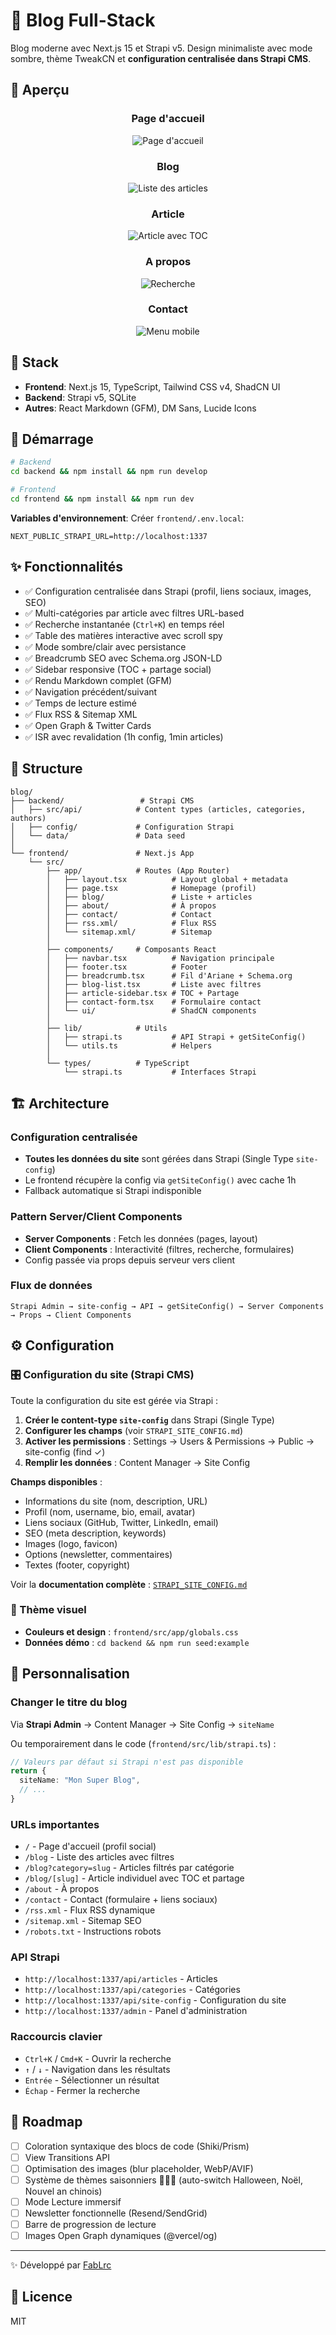 # 📝 Blog Full-Stack

Blog moderne avec Next.js 15 et Strapi v5. Design minimaliste avec mode sombre, thème TweakCN et **configuration centralisée dans Strapi CMS**.

## 👀 Aperçu

<div align="center">

### Page d'accueil
![Page d'accueil](screenshots/FireShot%20Capture%20001%20-%20FabLrc%20-%20localhost.png)

### Blog
![Liste des articles](screenshots/FireShot%20Capture%20002%20-%20FabLrc%20-%20localhost.png)

### Article
![Article avec TOC](screenshots/FireShot%20Capture%20003%20-%20Beautiful%20picture%20-%20localhost.png)

### A propos
![Recherche](screenshots/FireShot%20Capture%20004%20-%20FabLrc%20-%20localhost.png)

### Contact
![Menu mobile](screenshots/FireShot%20Capture%20005%20-%20FabLrc%20-%20localhost.png)

</div>

## 🚀 Stack

- **Frontend**: Next.js 15, TypeScript, Tailwind CSS v4, ShadCN UI
- **Backend**: Strapi v5, SQLite
- **Autres**: React Markdown (GFM), DM Sans, Lucide Icons

## 🏁 Démarrage

```bash
# Backend
cd backend && npm install && npm run develop

# Frontend
cd frontend && npm install && npm run dev
```

**Variables d'environnement**: Créer `frontend/.env.local`:
```
NEXT_PUBLIC_STRAPI_URL=http://localhost:1337
```

## ✨ Fonctionnalités

- ✅ Configuration centralisée dans Strapi (profil, liens sociaux, images, SEO)
- ✅ Multi-catégories par article avec filtres URL-based
- ✅ Recherche instantanée (`Ctrl+K`) en temps réel
- ✅ Table des matières interactive avec scroll spy
- ✅ Mode sombre/clair avec persistance
- ✅ Breadcrumb SEO avec Schema.org JSON-LD
- ✅ Sidebar responsive (TOC + partage social)
- ✅ Rendu Markdown complet (GFM)
- ✅ Navigation précédent/suivant
- ✅ Temps de lecture estimé
- ✅ Flux RSS & Sitemap XML
- ✅ Open Graph & Twitter Cards
- ✅ ISR avec revalidation (1h config, 1min articles)

## 📂 Structure

```
blog/
├── backend/                 # Strapi CMS
│   ├── src/api/            # Content types (articles, categories, authors)
│   ├── config/             # Configuration Strapi
│   └── data/               # Data seed
│
└── frontend/               # Next.js App
    └── src/
        ├── app/            # Routes (App Router)
        │   ├── layout.tsx          # Layout global + metadata
        │   ├── page.tsx            # Homepage (profil)
        │   ├── blog/               # Liste + articles
        │   ├── about/              # À propos
        │   ├── contact/            # Contact
        │   ├── rss.xml/            # Flux RSS
        │   └── sitemap.xml/        # Sitemap
        │
        ├── components/     # Composants React
        │   ├── navbar.tsx          # Navigation principale
        │   ├── footer.tsx          # Footer
        │   ├── breadcrumb.tsx      # Fil d'Ariane + Schema.org
        │   ├── blog-list.tsx       # Liste avec filtres
        │   ├── article-sidebar.tsx # TOC + Partage
        │   ├── contact-form.tsx    # Formulaire contact
        │   └── ui/                 # ShadCN components
        │
        ├── lib/            # Utils
        │   ├── strapi.ts           # API Strapi + getSiteConfig()
        │   └── utils.ts            # Helpers
        │
        └── types/          # TypeScript
            └── strapi.ts           # Interfaces Strapi
```

## 🏗️ Architecture

### Configuration centralisée
- **Toutes les données du site** sont gérées dans Strapi (Single Type `site-config`)
- Le frontend récupère la config via `getSiteConfig()` avec cache 1h
- Fallback automatique si Strapi indisponible

### Pattern Server/Client Components
- **Server Components** : Fetch les données (pages, layout)
- **Client Components** : Interactivité (filtres, recherche, formulaires)
- Config passée via props depuis serveur vers client

### Flux de données
```
Strapi Admin → site-config → API → getSiteConfig() → Server Components → Props → Client Components
```

## ⚙️ Configuration

### 🎛️ Configuration du site (Strapi CMS)
Toute la configuration du site est gérée via Strapi :

1. **Créer le content-type `site-config`** dans Strapi (Single Type)
2. **Configurer les champs** (voir `STRAPI_SITE_CONFIG.md`)
3. **Activer les permissions** : Settings → Users & Permissions → Public → site-config (find ✓)
4. **Remplir les données** : Content Manager → Site Config

**Champs disponibles** :
- Informations du site (nom, description, URL)
- Profil (nom, username, bio, email, avatar)
- Liens sociaux (GitHub, Twitter, LinkedIn, email)
- SEO (meta description, keywords)
- Images (logo, favicon)
- Options (newsletter, commentaires)
- Textes (footer, copyright)

Voir la **documentation complète** : [`STRAPI_SITE_CONFIG.md`](STRAPI_SITE_CONFIG.md)

### 🎨 Thème visuel
- **Couleurs et design** : `frontend/src/app/globals.css`
- **Données démo** : `cd backend && npm run seed:example`

## 🎨 Personnalisation

### Changer le titre du blog
Via **Strapi Admin** → Content Manager → Site Config → `siteName`

Ou temporairement dans le code (`frontend/src/lib/strapi.ts`) :
```typescript
// Valeurs par défaut si Strapi n'est pas disponible
return {
  siteName: "Mon Super Blog",
  // ...
}
```

### URLs importantes
- `/` - Page d'accueil (profil social)
- `/blog` - Liste des articles avec filtres
- `/blog?category=slug` - Articles filtrés par catégorie
- `/blog/[slug]` - Article individuel avec TOC et partage
- `/about` - À propos
- `/contact` - Contact (formulaire + liens sociaux)
- `/rss.xml` - Flux RSS dynamique
- `/sitemap.xml` - Sitemap SEO
- `/robots.txt` - Instructions robots

### API Strapi
- `http://localhost:1337/api/articles` - Articles
- `http://localhost:1337/api/categories` - Catégories
- `http://localhost:1337/api/site-config` - Configuration du site
- `http://localhost:1337/admin` - Panel d'administration

### Raccourcis clavier
- `Ctrl+K` / `Cmd+K` - Ouvrir la recherche
- `↑` / `↓` - Navigation dans les résultats
- `Entrée` - Sélectionner un résultat
- `Échap` - Fermer la recherche

## 🎯 Roadmap

- [ ] Coloration syntaxique des blocs de code (Shiki/Prism)
- [ ] View Transitions API
- [ ] Optimisation des images (blur placeholder, WebP/AVIF)
- [ ] Système de thèmes saisonniers 🎃🎄🧧 (auto-switch Halloween, Noël, Nouvel an chinois)
- [ ] Mode Lecture immersif
- [ ] Newsletter fonctionnelle (Resend/SendGrid)
- [ ] Barre de progression de lecture
- [ ] Images Open Graph dynamiques (@vercel/og)

---

✨ Développé par [FabLrc](https://github.com/FabLrc)

## 📄 Licence

MIT
